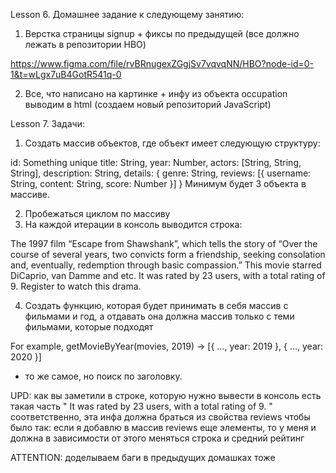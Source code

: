 Lesson 6.
  Домашнее задание к следующему занятию:

  1. Верстка страницы signup + фиксы по предыдущей (все должно лежать в репозитории HBO)

  https://www.figma.com/file/rvBRnugexZGgjSv7vqvqNN/HBO?node-id=0-1&t=wLgx7uB4GotR541q-0

  2. Все, что написано на картинке + инфу из объекта occupation выводим в html (создаем новый репозиторий JavaScript)
  
Lesson 7.
  Задачи:

  1. Создать массив объектов, где объект имеет следующую структуру:

  id: Something unique
  title: String,
  year: Number, 
  actors: [String, String, String],
  description: String,
  details: {
     genre: String,
     reviews: [{ username: String, content: String, score: Number }]
  }
  Минимум будет 3 объекта в массиве.

  2. Пробежаться циклом по массиву
  3. На каждой итерации в консоль выводится строка:

  The 1997 film “Escape from Shawshank”, which tells the story of “Over the course of several years, two convicts form a friendship, seeking consolation and, eventually, redemption through basic compassion.”
  This movie starred DiCaprio, van Damme and etc. It was rated by 23 users, with a total rating of 9. Register to watch this drama.

  4. Создать функцию, которая будет принимать в себя массив с фильмами и год, а отдавать она должна массив только с теми фильмами, которые подходят

  For example, getMovieByYear(movies, 2019) -> [{ …, year: 2019 }, { …, year: 2020 }]
  + то же самое, но поиск по заголовку.
  
 UPD: как вы заметили в строке, которую нужно вывести в консоль есть такая часть " It was rated by 23 users, with a total rating of 9. "
  соответственно, эта инфа должна браться из свойства reviews
  чтобы было так: если я добавлю в массив reviews еще элементы, то у меня и должна в зависимости от этого меняться строка и средний рейтинг


  ATTENTION: доделываем баги в предыдущих домашках тоже
